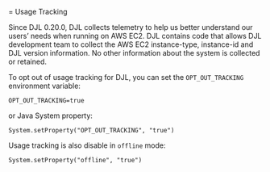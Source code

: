 = Usage Tracking

Since DJL 0.20.0, DJL collects telemetry to help us better understand our users’ needs
when running on AWS EC2. DJL contains code that allows DJL development team to collect the
AWS EC2 instance-type, instance-id and DJL version information. No other information about
the system is collected or retained.

To opt out of usage tracking for DJL, you can set the `OPT_OUT_TRACKING` environment variable:

```
OPT_OUT_TRACKING=true
```

or Java System property:

```
System.setProperty("OPT_OUT_TRACKING", "true")
```

Usage tracking is also disable in `offline` mode:

```
System.setProperty("offline", "true")
```

